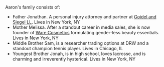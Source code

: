 Aaron's family consists of:

- Father Jonathan. A personal injury attorney and partner at [Goidel and Siegel LL](https://www.goidelandsiegel.com/). Lives in New York, NY
- Mother Melissa. After a standout career in media sales, she is now founder of [Ware Cosmetics](https://thewarecompany.com/) formulating gender-less beauty essentials. Lives in New York, NY
- Middle Brother Sam, is a researcher trading options at DRW and a standout champion tennis player. Lives in Chicago, IL
- Youngest Brother Jonah, is in high school, loves lacrosse, and is charming and irreverently hysterical. Lives in New York, NY
